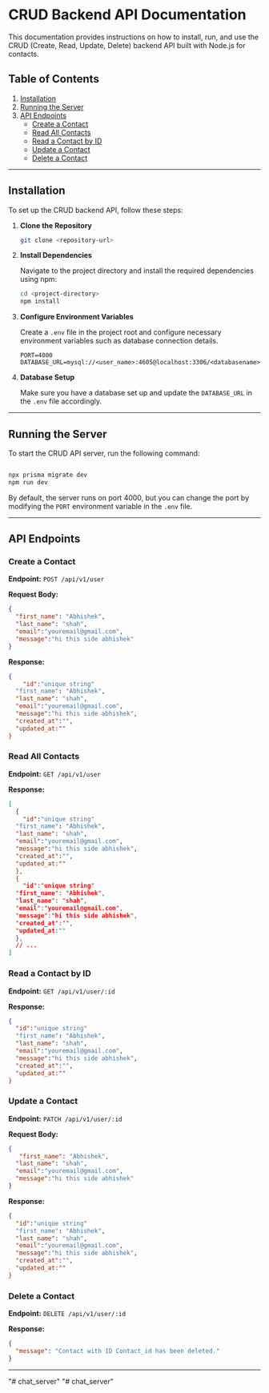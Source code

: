 
# CRUD  Backend API Documentation

This documentation provides instructions on how to install, run, and use the CRUD (Create, Read, Update, Delete) backend API built with Node.js for contacts.

## Table of Contents
1. [Installation](#installation)
2. [Running the Server](#running-the-server)
3. [API Endpoints](#api-endpoints)
   - [Create a Contact](#create-a-Contact)
   - [Read All Contacts](#read-all-Contacts)
   - [Read a Contact by ID](#read-a-Contact-by-id)
   - [Update a Contact](#update-a-Contact)
   - [Delete a Contact](#delete-a-Contact)

---

## Installation

To set up the CRUD backend API, follow these steps:

1. **Clone the Repository**

   ```bash
   git clone <repository-url>
   ```

2. **Install Dependencies**

   Navigate to the project directory and install the required dependencies using npm:

   ```bash
   cd <project-directory>
   npm install
   ```

3. **Configure Environment Variables**

   Create a `.env` file in the project root and configure necessary environment variables such as database connection details.

   ```env
   PORT=4000
   DATABASE_URL=mysql://<user_name>:4605@localhost:3306/<databasename>
   ```

4. **Database Setup**

   Make sure you have a database set up  and update the `DATABASE_URL` in the `.env` file accordingly.

---

## Running the Server

To start the CRUD API server, run the following command:

```bash

npx prisma migrate dev 
npm run dev
```

By default, the server runs on port 4000, but you can change the port by modifying the `PORT` environment variable in the `.env` file.

---

## API Endpoints

### Create a Contact

**Endpoint:** `POST /api/v1/user`

**Request Body:**

```json
{
  "first_name": "Abhishek",
  "last_name": "shah",
  "email":"youremail@gmail.com",
  "message":"hi this side abhishek"
}
```

**Response:**

```json
{
	"id":"unique string"
  "first_name": "Abhishek",
  "last_name": "shah",
  "email":"youremail@gmail.com",
  "message":"hi this side abhishek",
  "created_at":"",
  "updated_at:""
}
```

### Read All Contacts

**Endpoint:** `GET /api/v1/user`

**Response:**

```json
[
  {
    "id":"unique string"
  "first_name": "Abhishek",
  "last_name": "shah",
  "email":"youremail@gmail.com",
  "message":"hi this side abhishek",
  "created_at":"",
  "updated_at:""
  },
  {
    "id":"unique string"
  "first_name": "Abhishek",
  "last_name": "shah",
  "email":"youremail@gmail.com",
  "message":"hi this side abhishek",
  "created_at":"",
  "updated_at:""
  },
  // ...
]
```

### Read a Contact by ID

**Endpoint:** `GET /api/v1/user/:id`

**Response:**

```json
{
  "id":"unique string"
  "first_name": "Abhishek",
  "last_name": "shah",
  "email":"youremail@gmail.com",
  "message":"hi this side abhishek",
  "created_at":"",
  "updated_at:""
}
```

### Update a Contact

**Endpoint:** `PATCH /api/v1/user/:id`

**Request Body:**

```json
{
   "first_name": "Abhishek",
  "last_name": "shah",
  "email":"youremail@gmail.com",
  "message":"hi this side abhishek"
}
```

**Response:**

```json
{
  "id":"unique string"
  "first_name": "Abhishek",
  "last_name": "shah",
  "email":"youremail@gmail.com",
  "message":"hi this side abhishek",
  "created_at":"",
  "updated_at:""
}
```

### Delete a Contact

**Endpoint:** `DELETE /api/v1/user/:id`

**Response:**

```json
{
  "message": "Contact with ID Contact_id has been deleted."
}
```

---

"# chat_server" 
"# chat_server" 
